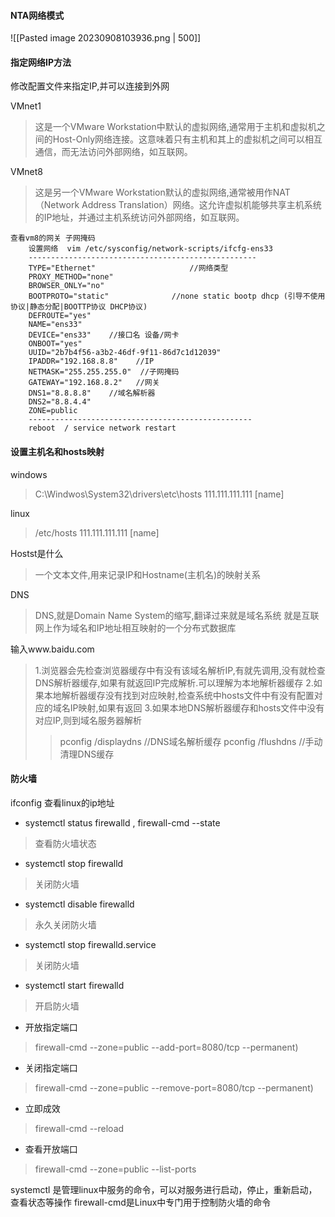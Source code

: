 #### NTA网络模式
![[Pasted image 20230908103936.png | 500]]
#### 指定网络IP方法

修改配置文件来指定IP,并可以连接到外网

VMnet1
>这是一个VMware Workstation中默认的虚拟网络,通常用于主机和虚拟机之间的Host-Only网络连接。这意味着只有主机和其上的虚拟机之间可以相互通信，而无法访问外部网络，如互联网。

VMnet8
>这是另一个VMware Workstation默认的虚拟网络,通常被用作NAT（Network Address Translation）网络。这允许虚拟机能够共享主机系统的IP地址，并通过主机系统访问外部网络，如互联网。

```
查看vm8的网关 子网掩码
	设置网络  vim /etc/sysconfig/network-scripts/ifcfg-ens33  
	---------------------------------------------------
	TYPE="Ethernet"                     //网络类型
	PROXY_METHOD="none"      
	BROWSER_ONLY="no"
	BOOTPROTO="static"              //none static bootp dhcp (引导不使用协议|静态分配|BOOTTP协议 DHCP协议)
	DEFROUTE="yes"   
	NAME="ens33"       
	DEVICE="ens33"    //接口名 设备/网卡
	ONBOOT="yes"
	UUID="2b7b4f56-a3b2-46df-9f11-86d7c1d12039"
	IPADDR="192.168.8.8"    //IP
	NETMASK="255.255.255.0"  //子网掩码
	GATEWAY="192.168.8.2"   //网关
	DNS1="8.8.8.8"    //域名解析器
	DNS2="8.8.4.4"
	ZONE=public
	--------------------------------------------------
	reboot  / service network restart
```
#### 设置主机名和hosts映射

windows
>C:\Windwos\System32\drivers\etc\hosts 
>111.111.111.111  [name]

linux
>/etc/hosts 
>111.111.111.111 [name]

Hostst是什么
>一个文本文件,用来记录IP和Hostname(主机名)的映射关系

DNS
>DNS,就是Domain Name System的缩写,翻译过来就是域名系统
>就是互联网上作为域名和IP地址相互映射的一个分布式数据库

输入www.baidu.com
>1.浏览器会先检查浏览器缓存中有没有该域名解析IP,有就先调用,没有就检查DNS解析器缓存,如果有就返回IP完成解析.可以理解为本地解析器缓存
>2.如果本地解析器缓存没有找到对应映射,检查系统中hosts文件中有没有配置对应的域名IP映射,如果有返回
>3.如果本地DNS解析器缓存和hosts文件中没有对应IP,则到域名服务器解析
>>pconfig /displaydns  //DNS域名解析缓存
>>pconfig /flushdns   //手动清理DNS缓存

#### 防火墙

ifconfig 查看linux的ip地址
- systemctl status firewalld , firewall-cmd --state
>查看防火墙状态

- systemctl stop firewalld
>关闭防火墙

- systemctl disable firewalld
>永久关闭防火墙

- systemctl stop firewalld.service
>关闭防火墙

- systemctl start firewalld
>开启防火墙

- 开放指定端口  
>firewall-cmd --zone=public --add-port=8080/tcp --permanent)

- 关闭指定端口  
>firewall-cmd --zone=public --remove-port=8080/tcp --permanent)

- 立即成效  
>firewall-cmd --reload

- 查看开放端口  
>firewall-cmd --zone=public --list-ports

systemctl 是管理linux中服务的命令，可以对服务进行启动，停止，重新启动，查看状态等操作
firewall-cmd是Linux中专门用于控制防火墙的命令
